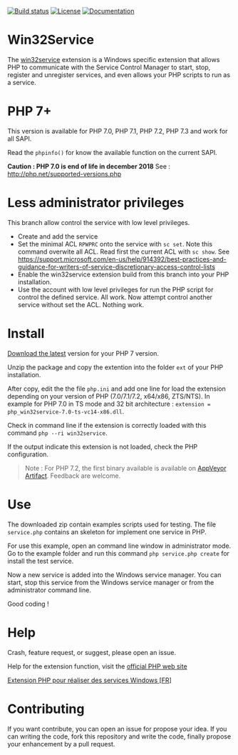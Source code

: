 [![Build status](https://ci.appveyor.com/api/projects/status/7wqljie1knsrtfkh/branch/less_admin?svg=true)](https://ci.appveyor.com/project/macintoshplus/win32service/branch/less_admin)
[![License](https://img.shields.io/badge/license-PHP_License-blue.svg)](http://www.php.net/license/3_01.txt)
[![Documentation](https://img.shields.io/badge/manual-win32service-blue.svg)](http://php.net/manual/en/book.win32service.php)

# Win32Service

The [win32service](https://pecl.php.net/package/win32service) extension is a Windows specific extension that allows PHP to communicate with the Service Control Manager to start, stop, register and unregister services, and even allows your PHP scripts to run as a service.

# PHP 7+

This version is available for PHP 7.0, PHP 7.1, PHP 7.2, PHP 7.3 and work for all SAPI.

Read the `phpinfo()` for know the available function on the current SAPI.

__Caution : PHP 7.0 is end of life in december 2018__ See : http://php.net/supported-versions.php

# Less administrator privileges

This branch allow control the service with low level privileges.

* Create and add the service
* Set the minimal ACL `RPWPRC` onto the service with `sc set`. Note this command overwite all ACL. Read first the current ACL with `sc show`. See https://support.microsoft.com/en-us/help/914392/best-practices-and-guidance-for-writers-of-service-discretionary-access-control-lists
* Enable the win32service extension build from this branch into your PHP installation.
* Use the account with low level privileges for run the PHP script for control the defined service. All work.
Now attempt control another service without set the ACL. Nothing work.


# Install

[Download the latest](https://github.com/InExtenso/win32service/releases) version for your PHP 7 version.

Unzip the package and copy the extention into the folder `ext` of your PHP installation.

After copy, edit the the file `php.ini` and add one line for load the extension depending on your version of PHP (7.0/7.1/7.2, x64/x86, ZTS/NTS). In example for PHP 7.0 in TS mode and 32 bit architecture : `extension = php_win32service-7.0-ts-vc14-x86.dll`.

Check in command line if the extension is correctly loaded with this command `php --ri win32service`.

If the output indicate this extension is not loaded, check the PHP configuration.

> Note : For PHP 7.2, the first binary available is available on [AppVeyor Artifact](https://ci.appveyor.com/project/macintoshplus/win32service/build/job/u30oquj5q2h8t1k1/artifacts). Feedback are welcome.

# Use

The downloaded zip contain examples scripts used for testing. The file `service.php` contains an skeleton for implement one service in PHP.

For use this example, open an command line window in administrator mode. Go to the example folder and run this command `php service.php create` for install the test service.

Now a new service is added into the Windows service manager. You can start, stop this service from the Windows service manager or from the administrator command line.

Good coding !

# Help

Crash, feature request, or suggest, please open an issue.

Help for the extension function, visit the [official PHP web site](http://php.net/manual/en/book.win32service.php)

[Extension PHP pour réaliser des services Windows [FR]](https://nahan.fr/extension-php-pour-realiser-des-services-windows/)

# Contributing

If you want contribute, you can open an issue for propose your idea. If you can writing the code, fork this repository and write the code, finally propose your enhancement by a pull request.
